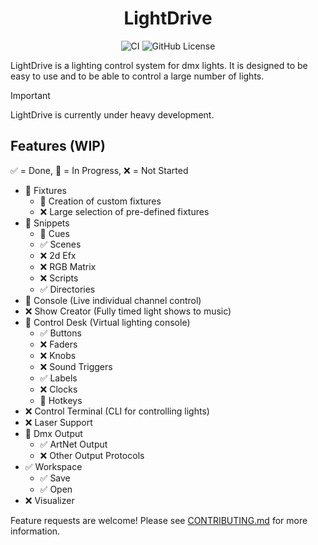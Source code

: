 <div align="center">

# LightDrive

![CI](https://github.com/Nmstr/LightDrive/actions/workflows/run-ruff.yaml/badge.svg)
![GitHub License](https://img.shields.io/github/license/Nmstr/LightDrive)

</div>

LightDrive is a lighting control system for dmx lights. It is designed to be easy to use and to be able to control a
large number of lights.


> [!IMPORTANT]
> LightDrive is currently under heavy development.

## Features (WIP)

✅ = Done, 🚧 = In Progress, ❌ = Not Started

- 🚧 Fixtures
  - 🚧 Creation of custom fixtures
  - ❌ Large selection of pre-defined fixtures
- 🚧 Snippets
  - 🚧 Cues
  - ✅ Scenes
  - ❌ 2d Efx
  - ❌ RGB Matrix
  - ❌ Scripts
  - ✅ Directories
- 🚧 Console (Live individual channel control)
- ❌ Show Creator (Fully timed light shows to music)
- 🚧 Control Desk (Virtual lighting console)
  - ✅ Buttons
  - ❌ Faders
  - ❌ Knobs
  - ❌ Sound Triggers
  - ✅ Labels
  - ❌ Clocks
  - 🚧 Hotkeys
- ❌ Control Terminal (CLI for controlling lights)
- ❌ Laser Support
- 🚧 Dmx Output
  - ✅ ArtNet Output
  - ❌ Other Output Protocols
- ✅ Workspace
  - ✅ Save
  - ✅ Open
- ❌ Visualizer

Feature requests are welcome! Please see [CONTRIBUTING.md](.github/CONTRIBUTING.md) for more information.
